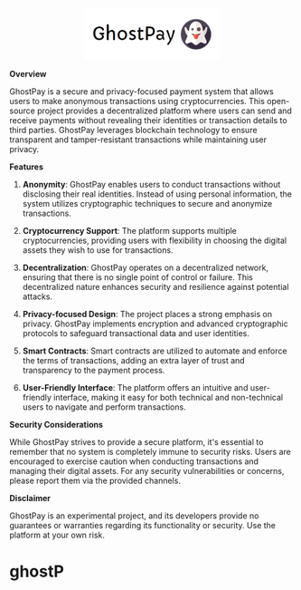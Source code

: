 <p align="center">
  <img src="src/images/logo.png" alt="Logo">
</p>

**Overview**

GhostPay is a secure and privacy-focused payment system that allows users to make anonymous transactions using cryptocurrencies. This open-source project provides a decentralized platform where users can send and receive payments without revealing their identities or transaction details to third parties. GhostPay leverages blockchain technology to ensure transparent and tamper-resistant transactions while maintaining user privacy.

**Features**

1. **Anonymity**: GhostPay enables users to conduct transactions without disclosing their real identities. Instead of using personal information, the system utilizes cryptographic techniques to secure and anonymize transactions.

2. **Cryptocurrency Support**: The platform supports multiple cryptocurrencies, providing users with flexibility in choosing the digital assets they wish to use for transactions.

3. **Decentralization**: GhostPay operates on a decentralized network, ensuring that there is no single point of control or failure. This decentralized nature enhances security and resilience against potential attacks.

4. **Privacy-focused Design**: The project places a strong emphasis on privacy. GhostPay implements encryption and advanced cryptographic protocols to safeguard transactional data and user identities.

5. **Smart Contracts**: Smart contracts are utilized to automate and enforce the terms of transactions, adding an extra layer of trust and transparency to the payment process.

6. **User-Friendly Interface**: The platform offers an intuitive and user-friendly interface, making it easy for both technical and non-technical users to navigate and perform transactions.

**Security Considerations**

While GhostPay strives to provide a secure platform, it's essential to remember that no system is completely immune to security risks. Users are encouraged to exercise caution when conducting transactions and managing their digital assets. For any security vulnerabilities or concerns, please report them via the provided channels.

**Disclaimer**

GhostPay is an experimental project, and its developers provide no guarantees or warranties regarding its functionality or security. Use the platform at your own risk.
# ghostP
